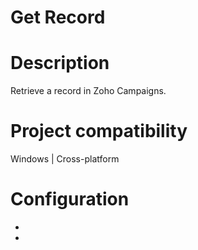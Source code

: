 ﻿# Get Record

# Description

Retrieve a record in Zoho Campaigns.

# Project compatibility

Windows | Cross-platform

# Configuration

* 
*
